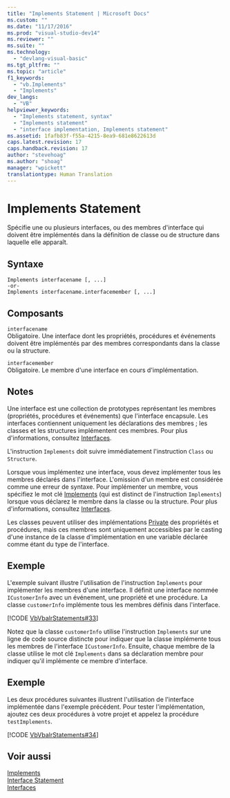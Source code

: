 ```yaml
---
title: "Implements Statement | Microsoft Docs"
ms.custom: ""
ms.date: "11/17/2016"
ms.prod: "visual-studio-dev14"
ms.reviewer: ""
ms.suite: ""
ms.technology: 
  - "devlang-visual-basic"
ms.tgt_pltfrm: ""
ms.topic: "article"
f1_keywords: 
  - "vb.Implements"
  - "Implements"
dev_langs: 
  - "VB"
helpviewer_keywords: 
  - "Implements statement, syntax"
  - "Implements statement"
  - "interface implementation, Implements statement"
ms.assetid: 1fafb83f-f55a-4215-8ea9-681e8622613d
caps.latest.revision: 17
caps.handback.revision: 17
author: "stevehoag"
ms.author: "shoag"
manager: "wpickett"
translationtype: Human Translation
---
```

# Implements Statement
Spécifie une ou plusieurs interfaces, ou des membres d'interface qui doivent être implémentés dans la définition de classe ou de structure dans laquelle elle apparaît.  
  
## Syntaxe  
  
```  
Implements interfacename [, ...]  
-or-  
Implements interfacename.interfacemember [, ...]  
```  
  
## Composants  
 `interfacename`  
 Obligatoire.  Une interface dont les propriétés, procédures et événements doivent être implémentés par des membres correspondants dans la classe ou la structure.  
  
 `interfacemember`  
 Obligatoire.  Le membre d'une interface en cours d'implémentation.  
  
## Notes  
 Une interface est une collection de prototypes représentant les membres \(propriétés, procédures et événements\) que l'interface encapsule.  Les interfaces contiennent uniquement les déclarations des membres ; les classes et les structures implémentent ces membres.  Pour plus d'informations, consultez [Interfaces](../../../visual-basic/programming-guide/language-features/interfaces/index.md).  
  
 L'instruction `Implements` doit suivre immédiatement l'instruction `Class` ou `Structure`.  
  
 Lorsque vous implémentez une interface, vous devez implémenter tous les membres déclarés dans l'interface.  L'omission d'un membre est considérée comme une erreur de syntaxe.  Pour implémenter un membre, vous spécifiez le mot clé [Implements](../../../visual-basic/language-reference/statements/implements-clause.md) \(qui est distinct de l'instruction `Implements`\) lorsque vous déclarez le membre dans la classe ou la structure.  Pour plus d'informations, consultez [Interfaces](../../../visual-basic/programming-guide/language-features/interfaces/index.md).  
  
 Les classes peuvent utiliser des implémentations [Private](../../../visual-basic/language-reference/modifiers/private.md) des propriétés et procédures, mais ces membres sont uniquement accessibles par le casting d'une instance de la classe d'implémentation en une variable déclarée comme étant du type de l'interface.  
  
## Exemple  
 L'exemple suivant illustre l'utilisation de l'instruction `Implements` pour implémenter les membres d'une interface.  Il définit une interface nommée `ICustomerInfo` avec un événement, une propriété et une procédure.  La classe `customerInfo` implémente tous les membres définis dans l'interface.  
  
 [!CODE [VbVbalrStatements#33](../CodeSnippet/VS_Snippets_VBCSharp/VbVbalrStatements#33)]  
  
 Notez que la classe `customerInfo` utilise l'instruction `Implements` sur une ligne de code source distincte pour indiquer que la classe implémente tous les membres de l'interface `ICustomerInfo`.  Ensuite, chaque membre de la classe utilise le mot clé `Implements` dans sa déclaration membre pour indiquer qu'il implémente ce membre d'interface.  
  
## Exemple  
 Les deux procédures suivantes illustrent l'utilisation de l'interface implémentée dans l'exemple précédent.  Pour tester l'implémentation, ajoutez ces deux procédures à votre projet et appelez la procédure `testImplements`.  
  
 [!CODE [VbVbalrStatements#34](../CodeSnippet/VS_Snippets_VBCSharp/VbVbalrStatements#34)]  
  
## Voir aussi  
 [Implements](../../../visual-basic/language-reference/statements/implements-clause.md)   
 [Interface Statement](../../../visual-basic/language-reference/statements/interface-statement.md)   
 [Interfaces](../../../visual-basic/programming-guide/language-features/interfaces/index.md)